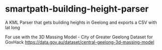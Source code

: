 # smartpath-building-height-parser
A KML Parser that gets building heights in Geelong and exports a CSV with lat long

For use with the 3D Massing Model - City of Greater Geelong Dataset for GovHack
https://data.gov.au/dataset/central-geelong-3d-massing-model
